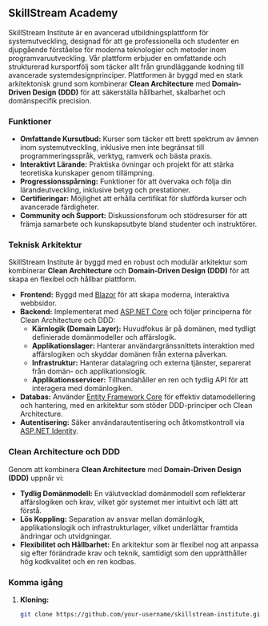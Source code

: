 ## SkillStream Academy

SkillStream Institute är en avancerad utbildningsplattform för systemutveckling, designad för att ge professionella och studenter en djupgående förståelse för moderna teknologier och metoder inom programvaruutveckling. Vår plattform erbjuder en omfattande och strukturerad kursportfölj som täcker allt från grundläggande kodning till avancerade systemdesignprinciper. Plattformen är byggd med en stark arkitektonisk grund som kombinerar **Clean Architecture** med **Domain-Driven Design (DDD)** för att säkerställa hållbarhet, skalbarhet och domänspecifik precision.

### Funktioner

- **Omfattande Kursutbud:** Kurser som täcker ett brett spektrum av ämnen inom systemutveckling, inklusive men inte begränsat till programmeringsspråk, verktyg, ramverk och bästa praxis.
- **Interaktivt Lärande:** Praktiska övningar och projekt för att stärka teoretiska kunskaper genom tillämpning.
- **Progressionsspårning:** Funktioner för att övervaka och följa din lärandeutveckling, inklusive betyg och prestationer.
- **Certifieringar:** Möjlighet att erhålla certifikat för slutförda kurser och avancerade färdigheter.
- **Community och Support:** Diskussionsforum och stödresurser för att främja samarbete och kunskapsutbyte bland studenter och instruktörer.

### Teknisk Arkitektur

SkillStream Institute är byggd med en robust och modulär arkitektur som kombinerar **Clean Architecture** och **Domain-Driven Design (DDD)** för att skapa en flexibel och hållbar plattform.

- **Frontend:** Byggd med [Blazor](https://dotnet.microsoft.com/apps/aspnet/web-apps/blazor) för att skapa moderna, interaktiva webbsidor.
- **Backend:** Implementerat med [ASP.NET Core](https://docs.microsoft.com/en-us/aspnet/core/) och följer principerna för Clean Architecture och DDD:
  - **Kärnlogik (Domain Layer):** Huvudfokus är på domänen, med tydligt definierade domänmodeller och affärslogik.
  - **Applikationslager:** Hanterar användargränssnittets interaktion med affärslogiken och skyddar domänen från externa påverkan.
  - **Infrastruktur:** Hanterar datalagring och externa tjänster, separerat från domän- och applikationslogik.
  - **Applikationsservicer:** Tillhandahåller en ren och tydlig API för att interagera med domänlogiken.
- **Databas:** Använder [Entity Framework Core](https://docs.microsoft.com/en-us/ef/core/) för effektiv datamodellering och hantering, med en arkitektur som stöder DDD-principer och Clean Architecture.
- **Autentisering:** Säker användarautentisering och åtkomstkontroll via [ASP.NET Identity](https://docs.microsoft.com/en-us/aspnet/core/security/authentication/identity).

### Clean Architecture och DDD

Genom att kombinera **Clean Architecture** med **Domain-Driven Design (DDD)** uppnår vi:

- **Tydlig Domänmodell:** En välutvecklad domänmodell som reflekterar affärslogiken och krav, vilket gör systemet mer intuitivt och lätt att förstå.
- **Lös Koppling:** Separation av ansvar mellan domänlogik, applikationslogik och infrastrukturlager, vilket underlättar framtida ändringar och utvidgningar.
- **Flexibilitet och Hållbarhet:** En arkitektur som är flexibel nog att anpassa sig efter förändrade krav och teknik, samtidigt som den upprätthåller hög kodkvalitet och en ren kodbas.

### Komma igång

1. **Kloning:** 
   ```bash
   git clone https://github.com/your-username/skillstream-institute.git
